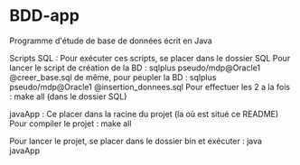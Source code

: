 # BDD-app

Programme d'étude de base de données écrit en Java

Scripts SQL :
Pour exécuter ces scripts, se placer dans le dossier SQL
Pour lancer le script de création de la BD : sqlplus pseudo/mdp@Oracle1 @creer_base.sql
de même, pour peupler la BD : sqlplus pseudo/mdp@Oracle1 @insertion_donnees.sql
Pour effectuer les 2 a la fois : make all (dans le dossier SQL)


javaApp :
Ce placer dans la  racine du projet (la où est situé ce README)
Pour compiler le projet : make all

Pour lancer le projet, se placer dans le dossier bin et exécuter : java javaApp

